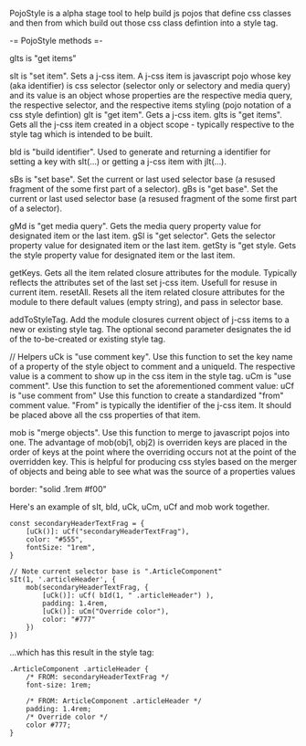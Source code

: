 PojoStyle is a alpha stage tool to help build js pojos that define css classes and then from which build out those css class defintion into a style tag.

-= PojoStyle methods =-

gIts is "get items"

sIt is "set item".  Sets a j-css item.  A j-css item is javascript pojo whose key (aka identifier) is css selector (selector only or selectory and media query) and its value is an object whose properties are the respective media query, the respective selector, and the respective items styling (pojo notation of a css style defintion)
gIt is "get item".  Gets a j-css item.
gIts is "get items".  Gets all the j-css item created in a object scope - typically respective to the style tag which is intended to be built.

bId is "build identifier".  Used to generate and returning a identifier for setting a key with sIt(...) or getting a j-css item with jIt(...).

sBs is "set base".  Set the current or last used selector base (a resused fragment of the some first part of a selector).
gBs is "get base".  Set the current or last used selector base (a resused fragment of the some first part of a selector).

gMd is "get media query".  Gets the media query property value for designated item or the last item.
gSl is "get selector".  Gets the selector property value for designated item or the last item.
getSty is "get style.  Gets the style property value for designated item or the last item.

getKeys.  Gets all the item related closure attributes for the module.  Typically reflects the attributes set of the last set j-css item.  Usefull for resuse in current item.
resetAll.  Resets all the item related closure attributes for the module to there default values (empty string), and pass in selector base.

addToStyleTag.  Add the module closures current object of j-css items to a new or existing style tag.  The optional second parameter designates the id of the to-be-created or existing style tag.


// Helpers
uCk is "use comment key".  Use this function to set the key name of a property of the style object to comment and a uniqueId.  The respective value is a comment to show up in the css item in the style tag.
uCm is "use comment".  Use this function to set the aforementioned comment value:
uCf is "use comment from"  Use this function to create a standardized "from" comment value.  "From" is typically the identifier of the j-css item.  It should be placed above all the css properties of that item.

mob is "merge objects".  Use this function to merge to javascript pojos into one.  The advantage of mob(obj1, obj2) is overriden keys are placed in the order of keys at the point where the overriding occurs not at the point of the overridden key.  This is helpful for producing css styles based on the merger of objects and being able to see what was the source of a properties values

border: "solid .1rem #f00"


Here's an example of sIt, bId, uCk, uCm, uCf and mob work together.

    const secondaryHeaderTextFrag = {
        [uCk()]: uCf("secondaryHeaderTextFrag"),
        color: "#555",
        fontSize: "1rem",       
    }

    // Note current selector base is ".ArticleComponent"
    sIt(1, '.articleHeader', {
        mob(secondaryHeaderTextFrag, {
            [uCk()]: uCf( bId(1, " .articleHeader") ),
            padding: 1.4rem,
            [uCk()]: uCm("Override color"),
            color: "#777"
        })
    })

...which has this result in the style tag:

    .ArticleComponent .articleHeader {
        /* FROM: secondaryHeaderTextFrag */
        font-size: 1rem;

        /* FROM: ArticleComponent .articleHeader */
        padding: 1.4rem;
        /* Override color */
        color #777;
    }

